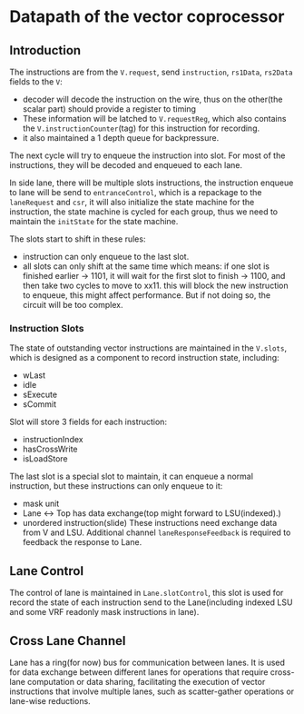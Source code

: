 # Datapath of the vector coprocessor

## Introduction

The instructions are from the `V.request`, send `instruction`, `rs1Data`, `rs2Data` fields to the `V`:

- decoder will decode the instruction on the wire, thus on the other(the scalar part) should provide a register to timing
- These information will be latched to `V.requestReg`, which also contains the `V.instructionCounter`(tag) for this instruction for recording.
- it also maintained a 1 depth queue for backpressure.

The next cycle will try to enqueue the instruction into slot. For most of the instructions, they will be decoded and enqueued to each lane.

In side lane, there will be multiple slots instructions, the instruction enqueue to lane will be send to `entranceControl`,
which is a repackage to the `laneRequest` and `csr`, it will also initialize the state machine for the instruction,
the state machine is cycled for each group, thus we need to maintain the `initState` for the state machine.

The slots start to shift in these rules:

- instruction can only enqueue to the last slot.
- all slots can only shift at the same time which means:
  if one slot is finished earlier -> 1101, it will wait for the first slot to finish -> 1100, and then take two cycles to move to xx11.
  this will block the new instruction to enqueue, this might affect performance. But if not doing so, the circuit will be too complex.

### Instruction Slots

The state of outstanding vector instructions are maintained in the `V.slots`, which is designed as a component to record instruction state, including:

- wLast
- idle
- sExecute
- sCommit

Slot will store 3 fields for each instruction:

- instructionIndex
- hasCrossWrite
- isLoadStore

The last slot is a special slot to maintain, it can enqueue a normal instruction, but these instructions can only enqueue to it:

- mask unit
- Lane <-> Top has data exchange(top might forward to LSU(indexed).)
- unordered instruction(slide)
  These instructions need exchange data from V and LSU.
  Additional channel `laneResponseFeedback` is required to feedback the response to Lane.

## Lane Control

The control of lane is maintained in `Lane.slotControl`,
this slot is used for record the state of each instruction send to the Lane(including indexed LSU and some VRF readonly mask instructions in lane).

## Cross Lane Channel

Lane has a ring(for now) bus for communication between lanes. It is used for data exchange between different lanes for operations that require cross-lane computation or data sharing,
facilitating the execution of vector instructions that involve multiple lanes, such as scatter-gather operations or lane-wise reductions.
